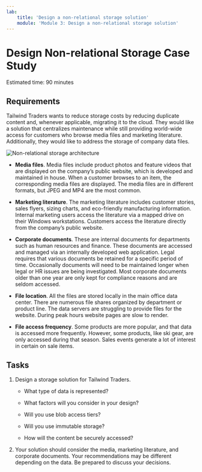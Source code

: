```yaml
---
lab:
    title: 'Design a non-relational storage solution'
    module: 'Module 3: Design a non-relational storage solution'
---
```

# Design Non-relational Storage Case Study

Estimated time: 90 minutes

## Requirements

Tailwind Traders wants to reduce storage costs by reducing duplicate content and, whenever applicable, migrating it to the cloud. They would like a solution that centralizes maintenance while still providing world-wide access for customers who browse media files and marketing literature. Additionally, they would like to address the storage of company data files. 

![Non-relational storage architecture](https://github.com/MicrosoftLearning/AZ-305-DesigningMicrosoftAzureInfrastructureSolutions/blob/master/Instructions/Labs/media/Nonrelational%20storage.png?raw=true)

 

* **Media files**. Media files include product photos and feature videos that are displayed on the company’s public website, which is developed and maintained in house. When a customer browses to an item, the corresponding media files are displayed. The media files are in different formats, but JPEG and MP4 are the most common. 

* **Marketing literature**. The marketing literature includes customer stories, sales flyers, sizing charts, and eco-friendly manufacturing information. Internal marketing users access the literature via a mapped drive on their Windows workstations. Customers access the literature directly from the company’s public website.

* **Corporate documents**. These are internal documents for departments such as human resources and finance. These documents are accessed and managed via an internally developed web application. Legal requires that various documents be retained for a specific period of time. Occasionally documents will need to be maintained longer when legal or HR issues are being investigated. Most corporate documents older than one year are only kept for compliance reasons and are seldom accessed.

* **File location**. All the files are stored locally in the main office data center. There are numerous file shares organized by department or product line. The data servers are struggling to provide files for the website. During peak hours website pages are slow to render. 

* **File access frequency**. Some products are more popular, and that data is accessed more frequently. However, some products, like ski gear, are only accessed during that season. Sales events generate a lot of interest in certain on sale items. 

## Tasks

1. Design a storage solution for Tailwind Traders. 

      * What type of data is represented? 

      * What factors will you consider in your design?

      * Will you use blob access tiers?

      * Will you use immutable storage?

      * How will the content be securely accessed?

2.  Your solution should consider the media, marketing literature, and corporate documents. Your recommendations may be different depending on the data. Be prepared to discuss your decisions. 
